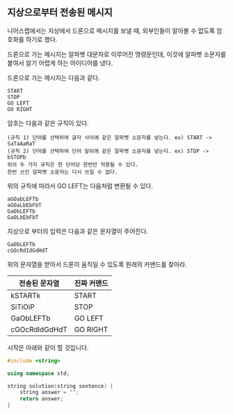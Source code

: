 ## 지상으로부터 전송된 메시지

니어스랩에서는 지상에서 드론으로 메시지를 보낼 때, 외부인들이 알아볼 수 없도록 암호화를 하기로 했다.

드론으로 가는 메시지는 알파벳 대문자로 이루어진 명령문인데, 이것에 알파벳 소문자를 붙여서 알기 어렵게 하는 아이디어를 냈다.

드론으로 가는 메시지는 다음과 같다.

```
START
STOP
GO LEFT
GO RIGHT
```

암호는 다음과 같은 규칙이 있다.
```
(규칙 1) 단어를 선택하여 글자 사이에 같은 알파벳 소문자를 넣는다. ex) START -> SaTaAaRaT
(규칙 2) 단어를 선택하여 단어 앞뒤에 같은 알파벳 소문자를 넣는다. ex) STOP -> bSTOPb
위의 두 가지 규칙은 한 단어당 한번만 적용될 수 있다.
한번 쓰인 알파벳 소문자는 다시 쓰일 수 없다.
```

위의 규칙에 따라서 GO LEFT는 다음처럼 변환될 수 있다.
```
aGOabLEFTb
aGOaLbEbFbT
GaObLEFTb
GaOLbEbFbT
```

지상으로 부터의 입력은 다음과 같은 문자열이 주어진다.
```
GaObLEFTb
cGOcRdIdGdHdT
```

위의 문자열을 받아서 드론이 움직일 수 있도록 원래의 커맨드를 찾아라.

전송된 문자열 | 진짜 커맨드
------------ | -------------
kSTARTk | START
SiTiOiP | STOP
GaObLEFTb | GO LEFT
cGOcRdIdGdHdT | GO RIGHT

시작은 아래와 같이 할 것입니다.

```cpp
#include <string>

using namespace std;

string solution(string sentence) {
    string answer = "";
    return answer;
}
```
